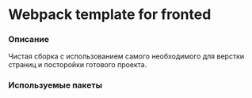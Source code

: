 # Webpack template for fronted

### Описание
Чистая сборка с использованием самого необходимого для верстки страниц и посторойки готового проекта.

### Используемые пакеты
